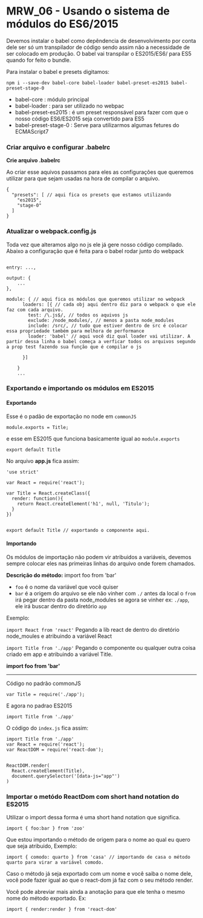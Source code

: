 # MRW_06 - Usando o sistema de módulos do ES6/2015

Devemos instalar o babel como depêndencia de desenvolvimento por conta dele ser só um transpilador de código sendo assim não a necessidade de ser colocado em produção. O babel vai transpilar o ES2015/ES6/ para ES5 quando for feito o bundle.

Para instalar o babel e presets digitamos:
```
npm i --save-dev babel-core babel-loader babel-preset-es2015 babel-preset-stage-0
```
- babel-core : módulo principal
- babel-loader : para ser utilizado no webpac
- babel-preset-es2015 : é um preset responsável para fazer com que o nosso código
ES6/ES2015 seja convertido para ES5
- babel-preset-stage-0 : Serve para utilizarmos algumas fetures do ECMAScript7

### Criar arquivo e configurar .babelrc

**Crie arquivo .babelrc**

Ao criar esse aquivos passamos para eles as configurações que queremos utilizar para que sejam usadas na hora de compilar o arquivo.

```
{
  "presets": [ // aqui fica os presets que estamos utilizando
    "es2015",
    "stage-0"
  ]
}
```
### Atualizar o webpack.config.js
Toda vez que alteramos algo no js ele já gere nosso código compilado.
Abaixo a configuração que é feita para o babel rodar junto do webpack
```

entry: ...,

output: {
	...
},

module: { // aqui fica os módulos que queremos utilizar no webpack
      loaders: [{ // cada obj aqui dentro diz para o webpack o que ele faz com cada arquivo.
        test: /\.js$/, // todos os aquivos js
        exclude: /node_modules/, // menos a pasta node_modules
        include: /src/, // tudo que estiver dentro de src é colocar essa propriedade também para melhora de performance
        loader: 'babel' // aqui você diz qual loader vai utilizar. A partir dessa linha o babel começa a verficar todos os arquivos segundo a prop test fazendo sua função que é compilar o js

      }]

    }
	...
```

### Exportando e importando os módulos em ES2015

#### Exportando

Esse é o padão de exportação no node em `commonJS`
```
module.exports = Title;
```
e esse em ES2015 que funciona basicamente igual ao `module.exports`
```
export default Title
```

No arquivo **app.js** fica assim:

```
'use strict'

var React = require('react');

var Title = React.createClass({
  render: function(){
    return React.createElement('h1', null, 'Titulo');
  }
})


export default Title // exportando o componente aqui.
```

#### Importando
Os módulos de importação não podem vir atribuidos a variáveis, devemos sempre colocar eles nas primeiras linhas do arquivo onde forem chamados.

**Descrição do método:**
import foo from 'bar'
 - `foo` é o nome da variável que você quiser
 - `bar` é a origem do arquivo se ele não vinher com `./` antes da local o `from` irá pegar dentro da pasta node_modules se agora se vinher ex: `./app`, ele irá buscar dentro do diretório `app`

Exemplo:

`import React from 'react'` Pegando a lib react de dentro do diretório node_moules e atribuindo a variável React

`import Title from './app'` Pegando o componente ou qualquer outra coisa criado em app e atribuindo a variável Title.


**import foo from 'bar'**
____

Código no padrão commonJS

```
var Title = require('./app');
```

E agora no padrao ES2015

```
import Title from './app'
```

O código do `index.js` fica assim:

```
import Title from './app'
var React = require('react');
var ReactDOM = require('react-dom');


ReactDOM.render(
  React.createElement(Title),
  document.querySelector('[data-js="app"')
)
```
### Importar o metódo ReactDom com short hand notation do ES2015

Utilizar o import dessa forma é uma short hand notation que significa.

```
import { foo:bar } from 'zoo'
```

Que estou importando o método de origem para o nome ao qual eu quero que seja atribuido, Exemplo:

```
import { comodo: quarto } from 'casa' // importando de casa o método quarto para virar a variável comodo.
```

Caso o método já seja exportado com um nome e você saiba o nome dele, você pode fazer igual ao que o react-dom já faz com o seu método render.

Você pode abreviar mais ainda a anotação para que ele tenha o mesmo nome do método exportado. Ex:
```
import { render:render } from 'react-dom'
```
